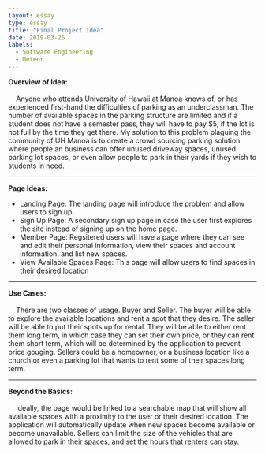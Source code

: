 ```yaml
---
layout: essay
type: essay
title: "Final Project Idea"
date: 2019-03-26
labels:
  - Software Engineering
  - Meteor
---
```


<b>Overview of Idea:</b><br/><br/>
&nbsp;&nbsp;&nbsp;&nbsp;Anyone who attends University of Hawaii at Manoa knows of, or has experienced first-hand the difficulties of parking as an underclassman.  The number of available spaces in the parking structure are limited and if a student does not have a semester pass, they will have to pay $5, if the lot is not full by the time they get there.  My solution to this problem plaguing the community of UH Manoa is to create a crowd sourcing parking solution where people an business can offer unused driveway spaces, unused parking lot spaces, or even allow people to park in their yards if they wish to students in need.<hr/>
<b>Page Ideas:</b>
<ul>
  <li>Landing Page:  The landing page will introduce the problem and allow users to sign up.</li>
  <li>Sign Up Page:  A secondary sign up page in case the user first explores the site instead of signing up on the home page.</li>
  <li>Member Page:  Regsitered users will have a page where they can see and edit their personal information, view their spaces and account information, and list new spaces.</li>
  <li>View Available Spaces Page:  This page will allow users to find spaces in their desired location</li>
</ul>
<hr>
<b>Use Cases:</b><br/><br/>
&nbsp;&nbsp;&nbsp;&nbsp;There are two classes of usage.  Buyer and Seller.  The buyer will be able to explore the available locations and rent a spot that they desire.  The seller will be able to put their spots up for rental.  They will be able to either rent them long term, in which case they can set their own price, or they can rent them short term, which will be determined by the application to prevent price gouging.  Sellers could be a homeowner, or a business location like a church or even a parking lot that wants to rent some of their spaces long term.<hr>
<b>Beyond the Basics:</b><br/><br/>
&nbsp;&nbsp;&nbsp;&nbsp;Ideally, the page would be linked to a searchable map that will show all available spaces with a proximity to the user or their desired location.  The application will automatically update when new spaces become available or become unavailable.  Sellers can limit the size of the vehicles that are allowed to park in their spaces, and set the hours that renters can stay.
